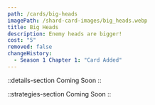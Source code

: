 ```yaml
---
path: /cards/big-heads
imagePath: /shard-card-images/big_heads.webp
title: Big Heads
description: Enemy heads are bigger!
cost: "5"
removed: false
changeHistory:
  - Season 1 Chapter 1: "Card Added"
---
```


::details-section
Coming Soon
::

::strategies-section
Coming Soon
::
